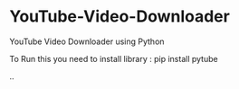 # YouTube-Video-Downloader
YouTube Video Downloader using Python

To Run this you need to install library : 
pip install pytube


..
